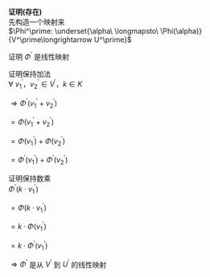 **证明(存在)**  
先构造一个映射来  
$\Phi^\prime:  
\underset{\alpha\ \longmapsto\ \Phi(\alpha)}  
{V^\prime\longrightarrow U^\prime}$  
  
证明 $\Phi^\prime$ 是线性映射  
  
证明保持加法  
$\forall\ v_1^\prime，v_2^\prime\in V^\prime，  
k\in K$  
  
$\Rightarrow\Phi^\prime(v_1^\prime+v_2^\prime)$  
  
$=\Phi(v_1^\prime+v_2^\prime)$  
  
$=\Phi(v_1^\prime)+\Phi(v_2^\prime)$  
  
$=\Phi^\prime(v_1^\prime)  
+\Phi^\prime(v_2^\prime)$  
  
证明保持数乘  
$\Phi^\prime(k\cdot v_1^\prime)$  
  
$=\Phi(k\cdot v_1^\prime)$  
  
$=k\cdot\Phi(v_1^\prime)$  
  
$=k\cdot\Phi^\prime(v_1^\prime)$  
  
$\Rightarrow\Phi^\prime$ 是从 $V^\prime$ 到 $U^\prime$ 的线性映射  
